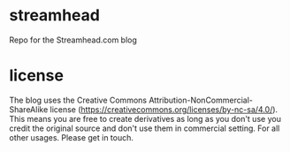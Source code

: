 # streamhead
Repo for the Streamhead.com blog

# license
The blog uses the Creative Commons Attribution-NonCommercial-ShareAlike license (https://creativecommons.org/licenses/by-nc-sa/4.0/). 
This means you are free to create derivatives as long as you don't use you credit the original source and don't use them in commercial setting.
For all other usages. Please get in touch.
